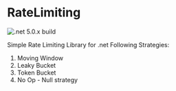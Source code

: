 # RateLimiting
![.net 5.0.x build](https://github.com/rich-h-r/RateLimiting/actions/workflows/dotnet.yml/badge.svg)

Simple Rate Limiting Library for .net
Following Strategies:
1. Moving Window
2. Leaky Bucket
3. Token Bucket
4. No Op - Null strategy
